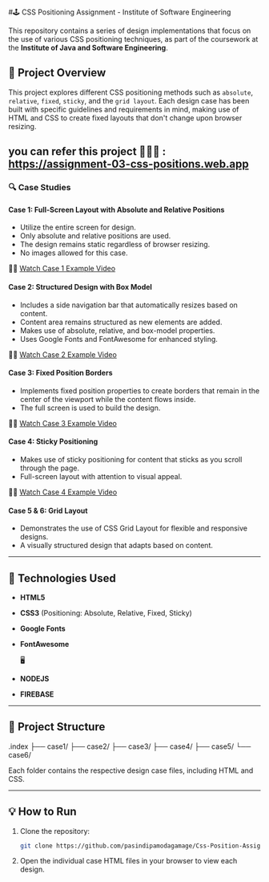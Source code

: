 #🕹 CSS Positioning Assignment - Institute of Software Engineering

This repository contains a series of design implementations that focus on the use of various CSS positioning techniques, as part of the coursework at the **Institute of Java and Software Engineering**.

## 🎯 Project Overview

This project explores different CSS positioning methods such as `absolute`, `relative`, `fixed`, `sticky`, and the `grid layout`. Each design case has been built with specific guidelines and requirements in mind, making use of HTML and CSS to create fixed layouts that don't change upon browser resizing.

##  you can refer this project 👩🏾‍💻 : https://assignment-03-css-positions.web.app

### 🔍 Case Studies

#### **Case 1: Full-Screen Layout with Absolute and Relative Positions**
- Utilize the entire screen for design.
- Only absolute and relative positions are used.
- The design remains static regardless of browser resizing.
- No images allowed for this case.

🔗👾 [Watch Case 1 Example Video](https://youtu.be/bVa2NcYX9DE)

#### **Case 2: Structured Design with Box Model**
- Includes a side navigation bar that automatically resizes based on content.
- Content area remains structured as new elements are added.
- Makes use of absolute, relative, and box-model properties.
- Uses Google Fonts and FontAwesome for enhanced styling.

🔗👾 [Watch Case 2 Example Video](https://youtu.be/drlPgs67aXI)

#### **Case 3: Fixed Position Borders**
- Implements fixed position properties to create borders that remain in the center of the viewport while the content flows inside.
- The full screen is used to build the design.

🔗👾 [Watch Case 3 Example Video](https://youtu.be/qp322mFSI9c)

#### **Case 4: Sticky Positioning**
- Makes use of sticky positioning for content that sticks as you scroll through the page.
- Full-screen layout with attention to visual appeal.

🔗👾 [Watch Case 4 Example Video](https://youtu.be/XnglcYJknxc)

#### **Case 5 & 6: Grid Layout**
- Demonstrates the use of CSS Grid Layout for flexible and responsive designs.
- A visually structured design that adapts based on content.

---

## 🚀 Technologies Used
- **HTML5**
- **CSS3** (Positioning: Absolute, Relative, Fixed, Sticky)
- **Google Fonts**
- **FontAwesome**

  🖥
- **NODEJS**
- **FIREBASE**
---

## 📂 Project Structure

.index ├── case1/ ├── case2/ ├── case3/ ├── case4/ ├── case5/ └── case6/

Each folder contains the respective design case files, including HTML and CSS.

---

## 💡 How to Run

1. Clone the repository:
   ```bash
   git clone https://github.com/pasindipamodagamage/Css-Position-Assignment.git

2. Open the individual case HTML files in your browser to view each design.

